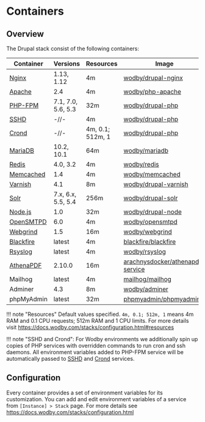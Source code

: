 # Containers 

## Overview

The Drupal stack consist of the following containers:

| Container    | Versions           | Resources        | Image                              |
| ------------ | ------------------ | ---------------- | ---------------------------------- |
| [Nginx]      | 1.13, 1.12         | 4m               | [wodby/drupal-nginx]               |
| [Apache]     | 2.4                | 4m               | [wodby/php-apache]                 |
| [PHP-FPM]    | 7.1, 7.0, 5.6, 5.3 | 32m              | [wodby/drupal-php]                 |
| [SSHD]       | -//-               | 4m               | [wodby/drupal-php]                 |
| [Crond]      | -//-               | 4m, 0.1; 512m, 1 | [wodby/drupal-php]                 |
| [MariaDB]    | 10.2, 10.1         | 64m              | [wodby/mariadb]                    |
| [Redis]      | 4.0, 3.2           | 4m               | [wodby/redis]                      |
| [Memcached]  | 1.4                | 4m               | [wodby/memcached]                  |
| [Varnish]    | 4.1                | 8m               | [wodby/drupal-varnish]             |
| [Solr]       | 7.x, 6.x, 5.5, 5.4 | 256m             | [wodby/drupal-solr]                |
| [Node.js]    | 1.0                | 32m              | [wodby/drupal-node]                |
| [OpenSMTPD]  | 6.0                | 4m               | [wodby/opensmtpd]                  |
| [Webgrind]   | 1.5                | 16m              | [wodby/webgrind]                   |
| [Blackfire]  | latest             | 4m               | [blackfire/blackfire]              |
| [Rsyslog]    | latest             | 4m               | [wodby/rsyslog]                    |
| [AthenaPDF]  | 2.10.0             | 16m              | [arachnysdocker/athenapdf-service] |
| Mailhog      | latest             | 4m               | [mailhog/mailhog]                  |
| Adminer      | 4.3                | 8m               | [wodby/adminer]                    |
| phpMyAdmin   | latest             | 32m              | [phpmyadmin/phpmyadmin]            |

!!! note "Resources"
    Default values specified. `4m, 0.1; 512m, 1` means 4m RAM and 0.1 CPU requests; 512m RAM and 1 CPU limits. For more details visit https://docs.wodby.com/stacks/configuration.html#resources

!!! note "SSHD and Crond":
    For Wodby environments we additionally spin up copies of PHP services with overridden commands to run cron and ssh daemons. All environment variables added to PHP-FPM service will be automatically passed to [SSHD] and [Crond] services.

## Configuration

Every container provides a set of environment variables for its customization. You can add and edit environment variables of a service from `[Instance] > Stack` page. For more details see https://docs.wodby.com/stacks/configuration.html  

[Apache]: apache.md
[AthenaPDF]: athenapdf.md
[Blackfire]: blackfire.md
[Mailhog]: mailhog.md
[MariaDB]: mariadb.md
[Memcached]: memcached.md
[Nginx]: nginx.md
[Node.js]: nodejs.md
[OpenSMTPD]: opensmtpd.md
[PHP-FPM]: php.md
[PostgreSQL]: postgres.md
[Redis]: redis.md
[Rsyslog]: rsyslog.md
[Solr]: solr.md
[Varnish]: varnish.md
[Webgrind]: webgrind.md

[SSHD]: ssh.md
[Crond]: cron.md

[wodby/drupal-nginx]: https://github.com/wodby/drupal-nginx
[wodby/php-apache]: https://github.com/wodby/php-apache
[wodby/drupal]: https://github.com/wodby/drupal
[wodby/drupal-php]: https://github.com/wodby/drupal-php
[wodby/mariadb]: https://github.com/wodby/mariadb
[wodby/postgres]: https://github.com/wodby/postgres
[wodby/redis]: https://github.com/wodby/redis
[wodby/drupal-varnish]: https://github.com/wodby/drupal-varnish
[wodby/drupal-solr]: https://github.com/wodby/drupal-solr
[wodby/drupal-node]: https://github.com/wodby/drupal-node
[wodby/opensmtpd]: https://github.com/wodby/opensmtpd
[wodby/memcached]: https://github.com/wodby/memcached
[wodby/webgrind]: https://hub.docker.com/r/wodby/webgrind
[blackfire/blackfire]: https://hub.docker.com/r/blackfire/blackfire
[wodby/rsyslog]: https://hub.docker.com/r/wodby/rsyslog
[arachnysdocker/athenapdf-service]: https://hub.docker.com/r/arachnysdocker/athenapdf-service
[mailhog/mailhog]: https://hub.docker.com/r/mailhog/mailhog
[wodby/adminer]: https://hub.docker.com/r/wodby/adminer
[phpmyadmin/phpmyadmin]: https://hub.docker.com/r/phpmyadmin/phpmyadmin
[portainer/portainer]: https://hub.docker.com/portainer/portainer
[_/node]: https://hub.docker.com/_/node
[_/traefik]: https://hub.docker.com/_/traefik
